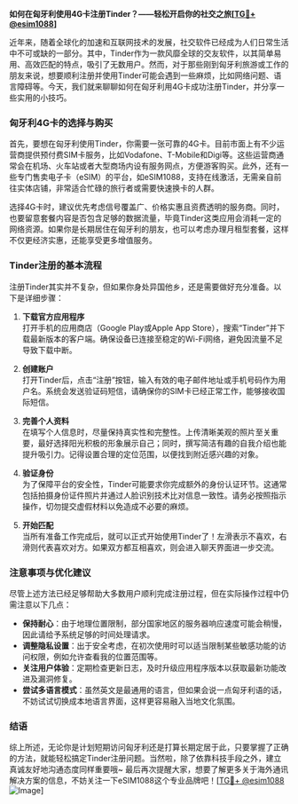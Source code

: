 **如何在匈牙利使用4G卡注册Tinder？——轻松开启你的社交之旅[[TG💪+ @esim1088](https://t.me/s/esim1088)]**

近年来，随着全球化的加速和互联网技术的发展，社交软件已经成为人们日常生活中不可或缺的一部分。其中，Tinder作为一款风靡全球的交友软件，以其简单易用、高效匹配的特点，吸引了无数用户。然而，对于那些刚到匈牙利旅游或工作的朋友来说，想要顺利注册并使用Tinder可能会遇到一些麻烦，比如网络问题、语言障碍等。今天，我们就来聊聊如何在匈牙利用4G卡成功注册Tinder，并分享一些实用的小技巧。

### 匈牙利4G卡的选择与购买

首先，要想在匈牙利使用Tinder，你需要一张可靠的4G卡。目前市面上有不少运营商提供预付费SIM卡服务，比如Vodafone、T-Mobile和Digi等。这些运营商通常会在机场、火车站或者大型商场内设有服务网点，方便游客购买。此外，还有一些专门售卖电子卡（eSIM）的平台，如eSIM1088，支持在线激活，无需亲自前往实体店铺，非常适合忙碌的旅行者或需要快速换卡的人群。

选择4G卡时，建议优先考虑信号覆盖广、价格实惠且资费透明的服务商。同时，也要留意套餐内容是否包含足够的数据流量，毕竟Tinder这类应用会消耗一定的网络资源。如果你是长期居住在匈牙利的朋友，也可以考虑办理月租型套餐，这样不仅更经济实惠，还能享受更多增值服务。

### Tinder注册的基本流程

注册Tinder其实并不复杂，但如果你身处异国他乡，还是需要做好充分准备。以下是详细步骤：

1. **下载官方应用程序**  
   打开手机的应用商店（Google Play或Apple App Store），搜索“Tinder”并下载最新版本的客户端。确保设备已连接至稳定的Wi-Fi网络，避免因流量不足导致下载中断。

2. **创建账户**  
   打开Tinder后，点击“注册”按钮，输入有效的电子邮件地址或手机号码作为用户名。系统会发送验证码短信，请确保你的SIM卡已经正常工作，能够接收国际短信。

3. **完善个人资料**  
   在填写个人信息时，尽量保持真实性和完整性。上传清晰美观的照片至关重要，最好选择阳光积极的形象展示自己；同时，撰写简洁有趣的自我介绍也能提升吸引力。记得设置合理的定位范围，以便找到附近感兴趣的对象。

4. **验证身份**  
   为了保障平台的安全性，Tinder可能要求你完成额外的身份认证环节。这通常包括拍摄身份证件照片并通过人脸识别技术比对信息一致性。请务必按照指示操作，切勿提交虚假材料以免造成不必要的麻烦。

5. **开始匹配**  
   当所有准备工作完成后，就可以正式开始使用Tinder了！左滑表示不喜欢，右滑则代表喜欢对方。如果双方都互相喜欢，则会进入聊天界面进一步交流。

### 注意事项与优化建议

尽管上述方法已经足够帮助大多数用户顺利完成注册过程，但在实际操作过程中仍需注意以下几点：

- **保持耐心**：由于地理位置限制，部分国家地区的服务器响应速度可能会稍慢，因此请给予系统足够的时间处理请求。
- **调整隐私设置**：出于安全考虑，在初次使用时可以适当限制某些敏感功能的访问权限，例如允许查看我的位置范围等。
- **关注用户体验**：定期检查更新日志，及时升级应用程序版本以获取最新功能改进及漏洞修复。
- **尝试多语言模式**：虽然英文是最通用的语言，但如果会说一点匈牙利语的话，不妨试试切换成本地语言界面，这样更容易融入当地文化氛围。

### 结语

综上所述，无论你是计划短期访问匈牙利还是打算长期定居于此，只要掌握了正确的方法，就能轻松搞定Tinder注册问题。当然啦，除了依靠科技手段之外，建立真诚友好地沟通态度同样重要哦~ 最后再次提醒大家，想要了解更多关于海外通讯解决方案的信息，不妨关注一下eSIM1088这个专业品牌吧！[[TG💪+ @esim1088](https://t.me/s/esim1088) ![Image](https://i.postimg.cc/4NQfJmqS/Snipaste-2025-05-13-00-14-12.png)]